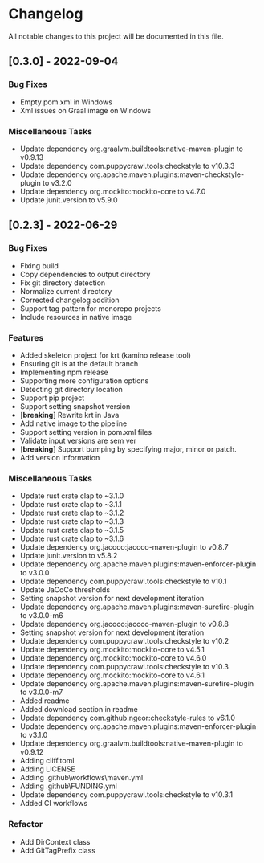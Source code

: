 # Changelog

All notable changes to this project will be documented in this file.

## [0.3.0] - 2022-09-04

### Bug Fixes

- Empty pom.xml in Windows
- Xml issues on Graal image on Windows

### Miscellaneous Tasks

- Update dependency org.graalvm.buildtools:native-maven-plugin to v0.9.13
- Update dependency com.puppycrawl.tools:checkstyle to v10.3.3
- Update dependency org.apache.maven.plugins:maven-checkstyle-plugin to v3.2.0
- Update dependency org.mockito:mockito-core to v4.7.0
- Update junit.version to v5.9.0

## [0.2.3] - 2022-06-29

### Bug Fixes

- Fixing build
- Copy dependencies to output directory
- Fix git directory detection
- Normalize current directory
- Corrected changelog addition
- Support tag pattern for monorepo projects
- Include resources in native image

### Features

- Added skeleton project for krt (kamino release tool)
- Ensuring git is at the default branch
- Implementing npm release
- Supporting more configuration options
- Detecting git directory location
- Support pip project
- Support setting snapshot version
- [**breaking**] Rewrite krt in Java
- Add native image to the pipeline
- Support setting version in pom.xml files
- Validate input versions are sem ver
- [**breaking**] Support bumping by specifying major, minor or patch.
- Add version information

### Miscellaneous Tasks

- Update rust crate clap to ~3.1.0
- Update rust crate clap to ~3.1.1
- Update rust crate clap to ~3.1.2
- Update rust crate clap to ~3.1.3
- Update rust crate clap to ~3.1.5
- Update rust crate clap to ~3.1.6
- Update dependency org.jacoco:jacoco-maven-plugin to v0.8.7
- Update junit.version to v5.8.2
- Update dependency org.apache.maven.plugins:maven-enforcer-plugin to v3.0.0
- Update dependency com.puppycrawl.tools:checkstyle to v10.1
- Update JaCoCo thresholds
- Setting snapshot version for next development iteration
- Update dependency org.apache.maven.plugins:maven-surefire-plugin to v3.0.0-m6
- Update dependency org.jacoco:jacoco-maven-plugin to v0.8.8
- Setting snapshot version for next development iteration
- Update dependency com.puppycrawl.tools:checkstyle to v10.2
- Update dependency org.mockito:mockito-core to v4.5.1
- Update dependency org.mockito:mockito-core to v4.6.0
- Update dependency com.puppycrawl.tools:checkstyle to v10.3
- Update dependency org.mockito:mockito-core to v4.6.1
- Update dependency org.apache.maven.plugins:maven-surefire-plugin to v3.0.0-m7
- Added readme
- Added download section in readme
- Update dependency com.github.ngeor:checkstyle-rules to v6.1.0
- Update dependency org.apache.maven.plugins:maven-enforcer-plugin to v3.1.0
- Update dependency org.graalvm.buildtools:native-maven-plugin to v0.9.12
- Adding cliff.toml
- Adding LICENSE
- Adding .github\workflows\maven.yml
- Adding .github\FUNDING.yml
- Update dependency com.puppycrawl.tools:checkstyle to v10.3.1
- Added CI workflows

### Refactor

- Add DirContext class
- Add GitTagPrefix class

<!-- generated by git-cliff -->
